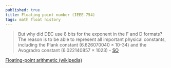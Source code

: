 ```yaml
---
published: true
title: Floating point number (IEEE-754)
tags: math float history
---
```

> But why did DEC use 8 bits for the exponent in the F and D formats? The reason is to be able to represent all important physical constants, including the Plank constant (6.626070040 × 10-34) and the Avogradro constant (6.022140857 × 1023) - [SO](https://retrocomputing.stackexchange.com/questions/13493/where-did-the-free-parameters-of-ieee-754-come-from/13496#13496)

[Floating-point arithmetic (wikipedia)](https://en.wikipedia.org/wiki/Floating-point_arithmetic)